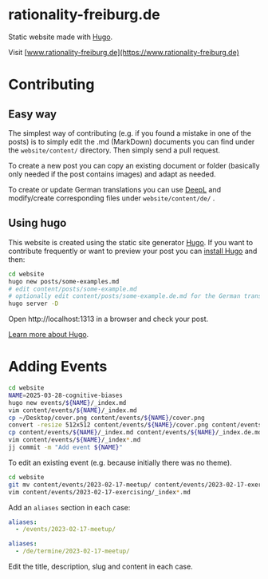 # rationality-freiburg.de

Static website made with [Hugo](https://gohugo.io/).

Visit [www.rationality-freiburg.de](https://www.rationality-freiburg.de)


# Contributing

## Easy way

The simplest way of contributing (e.g. if you found a mistake in one of the
posts) is to simply edit the .md (MarkDown) documents you can find under the
`website/content/` directory. Then simply send a pull request.

To create a new post you can copy an existing document or folder (basically
only needed if the post contains images) and adapt as needed.

To create or update German translations you can use
[DeepL](https://www.deepl.com/translator) and modify/create corresponding files
under `website/content/de/` .


## Using hugo

This website is created using the static site generator
[Hugo](https://gohugo.io/). If you want to contribute frequently or want to
preview your post you can [install
Hugo](https://gohugo.io/getting-started/installing/) and then:

```bash
cd website
hugo new posts/some-examples.md
# edit content/posts/some-example.md
# optionally edit content/posts/some-example.de.md for the German translation
hugo server -D
```

Open http://localhost:1313 in a browser and check your post.

[Learn more about Hugo](https://gohugo.io/getting-started/quick-start/).


# Adding Events

```bash
cd website
NAME=2025-03-28-cognitive-biases
hugo new events/${NAME}/_index.md
vim content/events/${NAME}/_index.md
cp ~/Desktop/cover.png content/events/${NAME}/cover.png
convert -resize 512x512 content/events/${NAME}/cover.png content/events/${NAME}/cover.png
cp content/events/${NAME}/_index.md content/events/${NAME}/_index.de.md
vim content/events/${NAME}/_index*.md
jj commit -m "Add event ${NAME}"
```

To edit an existing event (e.g. because initially there was no theme).

```bash
cd website
git mv content/events/2023-02-17-meetup/ content/events/2023-02-17-exercising/
vim content/events/2023-02-17-exercising/_index*.md
```

Add an `aliases` section in each case:

```yaml
aliases:
  - /events/2023-02-17-meetup/
```

```yaml
aliases:
  - /de/termine/2023-02-17-meetup/
```

Edit the title, description, slug and content in each case.
